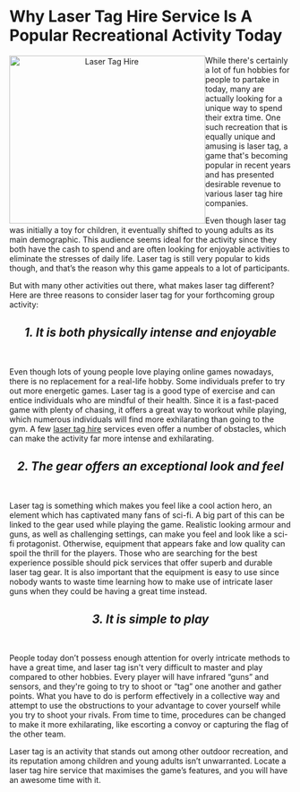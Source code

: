 # Why Laser Tag Hire Service Is A Popular Recreational Activity Today
 <p align="center">

<img src="https://i.skyrock.net/1583/107581583/pics/3325410072_1_3_kqhvHuqg.jpg" alt="Laser Tag Hire" style="float:left;width:350px;height:300px;">

</p>

 

While there's certainly a lot of fun hobbies for people to partake in today, many are actually looking for a unique way to spend their extra time. One such recreation that is equally unique and amusing is laser tag, a game that's becoming popular in recent years and has presented desirable revenue to various laser tag hire companies.

Even though laser tag was initially a toy for children, it eventually shifted to young adults as its main demographic. This audience seems ideal for the activity since they both have the cash to spend and are often looking for enjoyable activities to eliminate the stresses of daily life. Laser tag is still very popular to kids though, and that’s the reason why this game appeals to a lot of participants.

But with many other activities out there, what makes laser tag different? Here are three reasons to consider laser tag for your forthcoming group activity:

<h2><center><i><b>1. It is both physically intense and enjoyable</b></i></center></h2><br>

Even though lots of young people love playing online games nowadays, there is no replacement for a real-life hobby. Some individuals prefer to try out more energetic games. Laser tag is a good type of exercise and can entice individuals who are mindful of their health. Since it is a fast-paced game with plenty of chasing, it offers a great way to workout while playing, which numerous individuals will find more exhilarating than going to the gym. A few <a href="https://www.lasertag4hire.com/">laser tag hire</a> services even offer a number of obstacles, which can make the activity far more intense and exhilarating.

<h2><center><i><b>2. The gear offers an exceptional look and feel</b></i></center></h2><br>

Laser tag is something which makes you feel like a cool action hero, an element which has captivated many fans of sci-fi. A big part of this can be linked to the gear used while playing the game. Realistic looking armour and guns, as well as challenging settings, can make you feel and look like a sci-fi protagonist. Otherwise, equipment that appears fake and low quality can spoil the thrill for the players. Those who are searching for the best experience possible should pick services that offer superb and durable laser tag gear. It is also important that the equipment is easy to use since nobody wants to waste time learning how to make use of intricate laser guns when they could be having a great time instead.

<h2><center><i><b>3. It is simple to play</b></i></center></h2><br>

People today don’t possess enough attention for overly intricate methods to have a great time, and laser tag isn't very difficult to master and play compared to other hobbies. Every player will have infrared “guns” and sensors, and they're going to try to shoot or “tag” one another and gather points. What you have to do is perform effectively in a collective way and attempt to use the obstructions to your advantage to cover yourself while you try to shoot your rivals. From time to time, procedures can be changed to make it more exhilarating, like escorting a convoy or capturing the flag of the other team.

Laser tag is an activity that stands out among other outdoor recreation, and its reputation among children and young adults isn’t unwarranted. Locate a laser tag hire service that maximises the game’s features, and you will have an awesome time with it.
